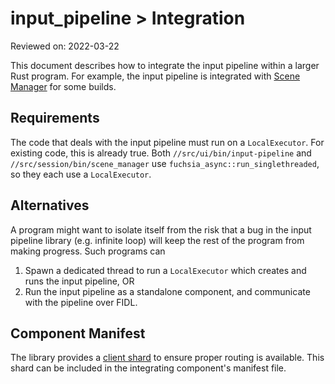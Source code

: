 # input_pipeline > Integration

Reviewed on: 2022-03-22

This document describes how to integrate the input pipeline within a
larger Rust program. For example, the input pipeline is integrated with [Scene Manager](https://cs.opensource.google/fuchsia/fuchsia/+/main:src/ui/bin/scene_manager/) for some builds.

## Requirements

The code that deals with the input pipeline must run on a `LocalExecutor`. For
existing code, this is already true. Both `//src/ui/bin/input-pipeline` and
`//src/session/bin/scene_manager` use `fuchsia_async::run_singlethreaded`,
so they each use a `LocalExecutor`.

## Alternatives

A program might want to isolate itself from the risk that a bug in the input
pipeline library (e.g. infinite loop) will keep the rest of the program from
making progress. Such programs can

1. Spawn a dedicated thread to run a `LocalExecutor` which creates and runs
   the input pipeline, OR
1. Run the input pipeline as a standalone component, and communicate with
   the pipeline over FIDL.

## Component Manifest

The library provides a [client shard](../meta/client.shard.cml) to ensure
proper routing is available. This shard can be included in the integrating
component's manifest file.
